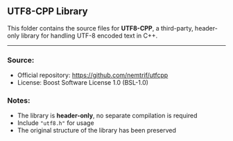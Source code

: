 ## UTF8-CPP Library

This folder contains the source files for **UTF8-CPP**, a third-party, header-only library for handling UTF-8 encoded text in C++.

---

### Source:
- Official repository: https://github.com/nemtrif/utfcpp
- License: Boost Software License 1.0 (BSL-1.0)

### Notes:
- The library is **header-only**, no separate compilation is required
- Include `"utf8.h"` for usage
- The original structure of the library has been preserved